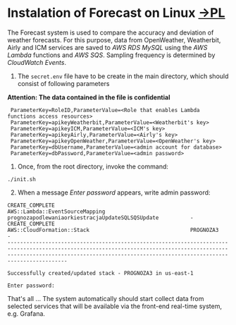  # Instalation of Forecast on Linux [->PL](./READMEpl.md)
The Forecast system is used to compare the accuracy and deviation of weather forecasts. For this purpose, data from OpenWeather, Weatherbit, Airly and ICM services are saved to *AWS RDS MySQL* using the *AWS Lambda* functions and *AWS SQS*. Sampling frequency is determined by *CloudWatch Events*.

1. The ```secret.env``` file have to be create in the main directory, which should consist of following parameters

**Attention: The data contained in the file is confidential**
```
 ParameterKey=RoleID,ParameterValue=<Role that enables Lambda functions access resources>
 ParameterKey=apikeyWeatherbit,ParameterValue=<Weatherbit's key>
 ParameterKey=apikeyICM,ParameterValue=<ICM's key>
 ParameterKey=apikeyAirly,ParameterValue=<Airly's key>
 ParameterKey=apikeyOpenWeather,ParameterValue=<OpenWeather's key>
 ParameterKey=dbUsername,ParameterValue=<admin account for database>
 ParameterKey=dbPassword,ParameterValue=<admin password>
```
1. Once, from the root directory, invoke the command:
```shell
./init.sh
```
2. When a message *Enter password* appears, write admin password:
```
CREATE_COMPLETE                                           AWS::Lambda::EventSourceMapping                           prognozapodlewaniaorkiestracjaUpdateSQLSQSUpdate          -                                                       
CREATE_COMPLETE                                           AWS::CloudFormation::Stack                                PROGNOZA3                                                 -                                                       
-------------------------------------------------------------------------------------------------------------------------------------------------------------------------------------------------------------------------------------

Successfully created/updated stack - PROGNOZA3 in us-east-1

Enter password:
```

That's all ... The system automatically should start collect data from selected services that will be available via the front-end real-time system, e.g. Grafana.


